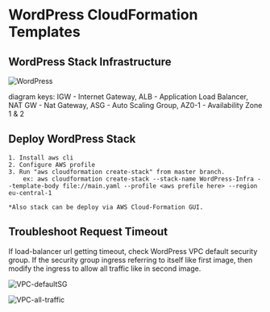 # WordPress CloudFormation Templates

## WordPress Stack Infrastructure

![WordPress](https://user-images.githubusercontent.com/44127516/100315512-6d11aa80-2fc1-11eb-9044-0796ba89f0d1.jpg)

diagram keys:
  IGW - Internet Gateway, 
  ALB - Application Load Balancer, 
  NAT GW - Nat Gateway, 
  ASG - Auto Scaling Group, 
  AZ0-1 - Availability Zone 1 & 2
  

## Deploy WordPress Stack
  
    1. Install aws cli
    2. Configure AWS profile
    3. Run "aws cloudformation create-stack" from master branch.
        ex: aws cloudformation create-stack --stack-name WordPress-Infra --template-body file://main.yaml --profile <aws prefile here> --region eu-central-1
        
    *Also stack can be deploy via AWS Cloud-Formation GUI.

## Troubleshoot Request Timeout
  
 If load-balancer url getting timeout, check WordPress VPC default security group. If the security group ingress referring to itself like first image, then modify the ingress to allow all traffic like in second image.
 
![VPC-defaultSG](https://user-images.githubusercontent.com/44127516/100249708-8b39c500-2f45-11eb-9b65-e02ed8248ecc.png)

![VPC-all-traffic](https://user-images.githubusercontent.com/44127516/100249722-8f65e280-2f45-11eb-8449-6ab7e4e2939b.png)

